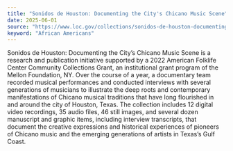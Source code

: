 ```yaml
---
title: "Sonidos de Houston: Documenting the City's Chicano Music Scene"
date: 2025-06-01
source: "https://www.loc.gov/collections/sonidos-de-houston-documenting-the-citys-chicano-music-scene/about-this-collection/"
keyword: "African Americans"
---
```


Sonidos de Houston: Documenting the City&rsquo;s Chicano Music Scene is a research and publication initiative supported by a 2022 American Folklife Center Community Collections Grant, an institutional grant program of the Mellon Foundation, NY. Over the course of a year, a documentary team recorded musical performances and conducted interviews with several generations of musicians to illustrate the deep roots and contemporary manifestations of Chicano musical traditions that have long flourished in and around the city of Houston, Texas. The collection includes 12 digital video recordings, 35 audio files, 46 still images, and several dozen manuscript and graphic items, including interview transcripts, that document the creative expressions and historical experiences of pioneers of Chicano music and the emerging generations of artists in Texas&rsquo;s Gulf Coast.

